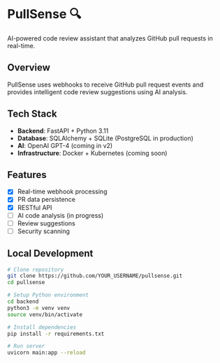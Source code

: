 # PullSense 🔍

AI-powered code review assistant that analyzes GitHub pull requests in real-time.

## Overview

PullSense uses webhooks to receive GitHub pull request events and provides intelligent code review suggestions using AI analysis.

## Tech Stack

- **Backend**: FastAPI + Python 3.11
- **Database**: SQLAlchemy + SQLite (PostgreSQL in production)
- **AI**: OpenAI GPT-4 (coming in v2)
- **Infrastructure**: Docker + Kubernetes (coming soon)

## Features

- [x] Real-time webhook processing
- [x] PR data persistence
- [x] RESTful API
- [ ] AI code analysis (in progress)
- [ ] Review suggestions
- [ ] Security scanning

## Local Development

```bash
# Clone repository
git clone https://github.com/YOUR_USERNAME/pullsense.git
cd pullsense

# Setup Python environment
cd backend
python3 -m venv venv
source venv/bin/activate

# Install dependencies
pip install -r requirements.txt

# Run server
uvicorn main:app --reload
```
